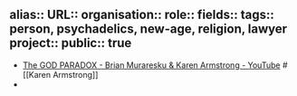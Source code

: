 alias::
URL:: 
organisation::
role::
fields::
tags:: person, psychadelics, new-age, religion, lawyer
project::
public:: true
-
- [The GOD PARADOX - Brian Muraresku & Karen Armstrong - YouTube](https://www.youtube.com/watch?v=PTkRIpR4gAc) #[[Karen Armstrong]]
-